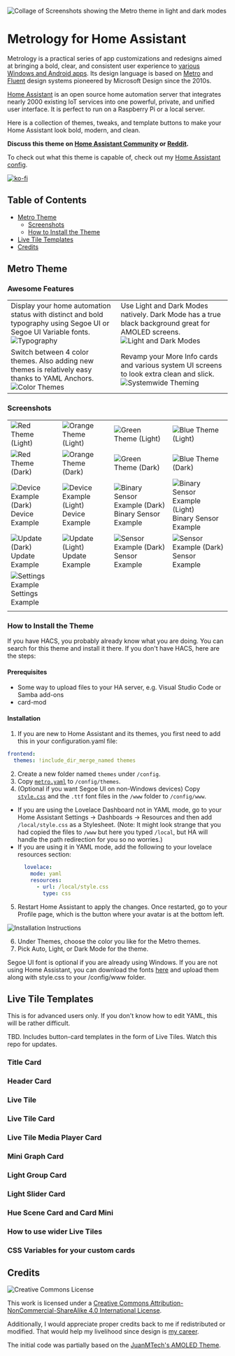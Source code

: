 ![Collage of Screenshots showing the Metro theme in light and dark modes](https://user-images.githubusercontent.com/4341881/177691320-80597b03-cbac-434e-8242-7101cf80c6d0.png)

# Metrology for Home Assistant

Metrology is a practical series of app customizations and redesigns aimed at bringing a bold, clear, and consistent user experience to [various Windows and Android apps](https://github.com/Madelena?tab=repositories&q=Metrology). Its design language is based on [Metro](https://en.wikipedia.org/wiki/Metro_(design_language)) and [Fluent](https://www.microsoft.com/design/fluent/) design systems pioneered by Microsoft Design since the 2010s.

[Home Assistant](https://www.home-assistant.io/) is an open source home automation server that integrates nearly 2000 existing IoT services into one powerful, private, and unified user interface. It is perfect to run on a Raspberry Pi or a local server.

Here is a collection of themes, tweaks, and template buttons to make your Home Assistant look bold, modern, and clean.

**Discuss this theme on [Home Assistant Community](https://community.home-assistant.io/t/metrology-metro-fluent-windows-themes-for-home-assistant/419530) or [Reddit](https://www.reddit.com/r/homeassistant/comments/ui1uga/theme_metrology_metro_fluent_windows_themes_for/).**

To check out what this theme is capable of, check out my [Home Assistant config](https://github.com/Madelena/hass-config-public).

[![ko-fi](https://ko-fi.com/img/githubbutton_sm.svg)](https://ko-fi.com/madelena)

## Table of Contents

- [Metro Theme](#metro-theme)
  - [Screenshots](#screenshots)
  - [How to Install the Theme](#how-to-install-the-theme)
- [Live Tile Templates](#live-tile-templates)
- [Credits](#credits)

## Metro Theme

### Awesome Features

<table>
  <tr width="50%">
    <td>Display your home automation status with distinct and bold typography using Segoe UI or Segoe UI Variable fonts. <img alt="Typography" src="https://user-images.githubusercontent.com/4341881/177691335-311cec05-ee60-4937-a70c-d1b313609da5.png"/></td>
    <td>Use Light and Dark Modes natively. Dark Mode has a true black background great for AMOLED screens. <img alt="Light and Dark Modes" src="https://user-images.githubusercontent.com/4341881/177691336-ba4a0aa4-daff-44af-8ed5-9661367e460b.png"/></td>
  </tr>
  <tr width="50%">
    <td>Switch between 4 color themes. Also adding new themes is relatively easy thanks to YAML Anchors. <img alt="Color Themes" src="https://user-images.githubusercontent.com/4341881/177691338-82039962-61a9-4b4a-a366-5ae90d932c2f.png"/></td>
    <td>Revamp your More Info cards and various system UI screens to look extra clean and slick. <img alt="Systemwide Theming" src="https://user-images.githubusercontent.com/4341881/177691339-a91d58bf-dc01-4f1e-b35f-7478b4dafe61.png"/></td>
  </tr>
</table>

### Screenshots

|   |   |   |   |
|--- | --- | ---| ---|
| ![Red Theme (Light)](https://user-images.githubusercontent.com/4341881/177691313-4f6bf40d-9a05-4636-b08f-d59ca16cc42e.png) | ![Orange Theme (Light)](https://user-images.githubusercontent.com/4341881/177691311-ffab9423-6173-4165-ba28-c5ddacf1a347.png) | ![Green Theme (Light)](https://user-images.githubusercontent.com/4341881/177691308-e4515097-e21b-4b51-a7dd-abf07e2a4f30.png) | ![Blue Theme (Light)](https://user-images.githubusercontent.com/4341881/177691303-925e09ef-36df-46cc-9adb-947498371356.png) |
| ![Red Theme (Dark)](https://user-images.githubusercontent.com/4341881/177691313-4f6bf40d-9a05-4636-b08f-d59ca16cc42e.png) | ![Orange Theme (Dark)](https://user-images.githubusercontent.com/4341881/177691310-ad00da0a-ff8d-425b-8745-f9daab17b7ee.png) | ![Green Theme (Dark)](https://user-images.githubusercontent.com/4341881/177691307-5c214876-20e7-4126-92a9-d919ab4f6e26.png) | ![Blue Theme (Dark)](https://user-images.githubusercontent.com/4341881/177691302-43771ae0-4ca2-4147-8df8-844f884caddb.png) |
| ![Device Example (Dark)](https://user-images.githubusercontent.com/4341881/177691318-db533182-101d-466d-9252-8fff32ac3fad.png) Device Example | ![Device Example (Light)](https://user-images.githubusercontent.com/4341881/177691319-96d9bcf7-f1cc-44c6-8801-0686d7d8b328.png) Device Example | ![Binary Sensor Example (Dark)](https://user-images.githubusercontent.com/4341881/177691322-9b8cb693-94b1-48a6-8a2b-fe9350e31100.png) Binary Sensor Example | ![Binary Sensor Example (Light)](https://user-images.githubusercontent.com/4341881/177691323-4470bda0-0946-413e-bfbd-90ebadebdd67.png) Binary Sensor Example | 
| ![Update (Dark)](https://user-images.githubusercontent.com/4341881/177691330-ff03bd31-1985-43a5-ac56-74c703eb7a46.png) Update Example | ![Update (Light)](https://user-images.githubusercontent.com/4341881/177691331-7de1aa64-9f41-463e-a063-ccfdcea7beed.png) Update Example | ![Sensor Example (Dark)](https://user-images.githubusercontent.com/4341881/177691327-92fdad19-b4f9-46bd-979b-188790ca0f9e.png) Sensor Example | ![Sensor Example (Dark)](https://user-images.githubusercontent.com/4341881/177691329-5022abd5-442d-406d-8332-99a3937a880c.png) Sensor Example | 
| ![Settings Example](https://user-images.githubusercontent.com/4341881/177691332-3b69d8d9-d85d-4506-8e11-6404c9451d8d.png) Settings Example | | | |
| | | |

### How to Install the Theme

If you have HACS, you probably already know what you are doing. You can search for this theme and install it there. If you don't have HACS, here are the steps:

#### Prerequisites

- Some way to upload files to your HA server, e.g. Visual Studio Code or Samba add-ons
- card-mod

#### Installation

1. If you are new to Home Assistant and its themes, you first need to add this in your configuration.yaml file:
  ```yaml
  frontend:
    themes: !include_dir_merge_named themes
  ```
2. Create a new folder named `themes` under `/config`.
3. Copy [`metro.yaml`](/themes/metro.yaml) to `/config/themes`.
4. (Optional if you want Segoe UI on non-Windows devices) Copy [`style.css`](/www) and the `.ttf` font files in the `/www` folder to `/config/www`.
  - If you are using the Lovelace Dashboard not in YAML mode, go to your Home Assistant Settings -> Dashboards -> Resources and then add `/local/style.css` as a Stylesheet.
    (Note: It might look strange that you had copied the files to `/www` but here you typed `/local`, but HA will handle the path redirection for you so no worries.)
  - If you are using it in YAML mode, add the following to your lovelace resources section:
    ```yaml
      lovelace:
        mode: yaml
        resources:
          - url: /local/style.css
            type: css
    ```
5. Restart Home Assistant to apply the changes. Once restarted, go to your Profile page, which is the button where your avatar is at the bottom left.

![Installation Instructions](https://user-images.githubusercontent.com/4341881/177691334-56654b34-b594-4f60-a606-f56ea1591397.png)

6. Under Themes, choose the color you like for the Metro themes.
7. Pick Auto, Light, or Dark Mode for the theme.

Segoe UI font is optional if you are already using Windows. If you are not using Home Assistant, you can download the fonts [here](https://docs.microsoft.com/en-us/windows/apps/design/downloads/#fonts) and upload them along with style.css to your /config/www folder.

## Live Tile Templates

This is for advanced users only. If you don't know how to edit YAML, this will be rather difficult.

TBD. Includes button-card templates in the form of Live Tiles. Watch this repo for updates.

### Title Card


### Header Card


### Live Tile


### Live Tile Card


### Live Tile Media Player Card


### Mini Graph Card


### Light Group Card


### Light Slider Card


### Hue Scene Card and Card Mini


### How to use wider Live Tiles


### CSS Variables for your custom cards





## Credits

![Creative Commons License](https://i.creativecommons.org/l/by-nc-sa/4.0/88x31.png)

This work is licensed under a [Creative Commons Attribution-NonCommercial-ShareAlike 4.0 International License](http://creativecommons.org/licenses/by-nc-sa/4.0/).

Additionally, I would appreciate proper credits back to me if redistributed or modified. That would help my livelihood since design is [my career](https://MadelenaMak.com).

The initial code was partially based on the [JuanMTech's AMOLED Theme](https://community.home-assistant.io/t/amoled-blue-theme-juanmtech/164458).
